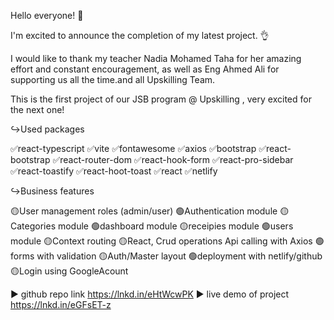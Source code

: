 Hello everyone! 🎤 

 I'm excited to announce the completion of my latest project. 👌 


I would like to thank my teacher Nadia Mohamed Taha for her amazing effort and constant encouragement, as well as Eng Ahmed Ali for supporting us all the time.and all Upskilling Team.

This is the first project of our JSB program @ Upskilling , very excited for the next one! 

↪Used packages

✅react-typescript
✅vite
✅fontawesome
✅axios
✅bootstrap
✅react-bootstrap
✅react-router-dom
✅react-hook-form
✅react-pro-sidebar
✅react-toastify
✅react-hoot-toast
✅react
✅netlify

↪Business features

🟡User management roles (admin/user)
🟢Authentication module
🟡Categories module
🟢dashboard module
🟡receipies module
🟢users module
🟡Context routing
🟡React, Crud operations Api calling with Axios
🟢forms with validation
🟡Auth/Master layout
🟢deployment with netlify/github
🟡Login using GoogleAcount

 ▶ github repo link
https://lnkd.in/eHtWcwPK
▶ live demo of project
https://lnkd.in/eGFsET-z
